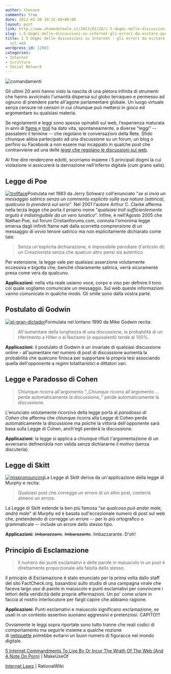 ```yaml
---
author: thesave
comments: true
date: 2013-02-28 19:32:48+00:00
layout: post
link: http://www.atomodelmale.it/2013/02/28/i-5-dogmi-delle-discussioni-su-internet-gli-errori-da-evitare-quando-discutiamo-sul-web/
slug: i-5-dogmi-delle-discussioni-su-internet-gli-errori-da-evitare-quando-discutiamo-sul-web
title: I 5 dogmi delle discussioni su Internet - gli errori da evitare quando discutiamo
  sul web
wordpress_id: 12883
categories:
- Internet
- Scrittura
- Social Network
---
```


![comandamenti](http://www.atomodelmale.it/wp-content/uploads/2013/02/comandamenti-240x300.jpg)

Gli ultimi 20 anni hanno visto la nascita di una pletora infinita di strumenti che hanno avvicinato l'umanità dispersa sul globo terraqueo e permesso ad ognuno di prendere parte all'agone parlamentare globale. Un luogo virtuale senza censure né censori in cui chiunque può mettersi in gioco ed argomentare su qualsiasi materia.

Se regolamenti e leggi sono spesso opinabili sul web, l'esperienza maturata in anni di [flame ](http://it.wikipedia.org/wiki/Flame)e [troll](http://it.wikipedia.org/wiki/Troll_(Internet)) ha dato vita, spontaneamente, a diverse "leggi" -- passatemi il termine -- che regolano le conversazioni della Rete. Sfido chiunque abbia partecipato ad una discussione su un forum, un blog o perfino su Facebook a non essere mai incappato in qualche post che contravviene ad una delle [leggi che regolano le discussioni sul web](http://rationalwiki.org/wiki/Internet_Law).

Al fine dire rendercene edotti, scorriamo insieme i 5 principali dogmi la cui violazione vi assicurerà la dannazione nell'inferno digitale (cum grano salis).


## Legge di Poe


[![trollface](http://www.atomodelmale.it/wp-content/uploads/2013/02/trollface.png)](http://www.atomodelmale.it/wp-content/uploads/2013/02/trollface.png)Postulata nel 1983 da Jerry Schwarz coll'enunciato "_se si invia un messaggio satirico senza un commento esplicito sulla sua natura (satirica), qualcuno lo prenderà sul serio_". Nel 2001 l'autore Arthur C. Clarke afferma nella terza legge che porta il proprio nome "_qualsiasi troll sufficientemente arguto è indistinguibile da un vero lunatico_".
Infine, è nell'Agosto 2005 che Nathan Poe, sul forum Cristianforums.com, connota l'omonima legge emersa dagli infiniti flame nati dalla scorretta comprensione di un messaggio di ovvio tenore satirico ma non esplicitamente dichiarato come tale:


<blockquote>Senza un'esplicita dichiarazione, è impossibile parodiare (l'articolo di) un Creazionista senza che qualcun altro pensi sia autentico.</blockquote>


Per estensione, la legge vale per qualsiasi asserzione volutamente eccessiva e bigotta che, benché chiaramente satirica, verrà sicuramente presa come vera da qualcuno.

**Applicazioni**: nella vita reale usiamo voce, corpo e viso per definire il tono col quale vogliamo comunicare un messaggio. Sul web queste informazioni vanno comunicate in qualche modo. Gli smile sono dalla vostra parte.




## Postulato di Godwin


[![el-gran-dictador](http://www.atomodelmale.it/wp-content/uploads/2013/02/el-gran-dictador-137x150.jpg)](http://www.atomodelmale.it/wp-content/uploads/2013/02/el-gran-dictador.jpg)Formulata nel lontano 1990 da Mike Godwin recita:


<blockquote>All'aumentare della lunghezza di una discussione, la probabilità di un riferimento a Hitler o al Nazismo (o equivalenti) tende al 100%.</blockquote>


**Applicazioni**: il postulato di Godwin è un invariate di qualsiasi discussione online - all'aumentare nel numero di post di discussione aumenta la probabilità che qualcuno finisca per supportare la propria tesi associando quella dell'opponente a regimi totalitaristici e dittatori vari.


## Legge e Paradosso di Cohen




<blockquote>Chiunque ricorra all'argomento "_Chiunque ricorra all'argomento ... perde automaticamente la discussione_" perde automaticamente la discussione.</blockquote>


L'enunciato volutamente ricorsivo della legge porta al _paradosso di Cohen_ che afferma che chiunque ricorra alla Legge di Cohen perde automaticamente la discussione ma poiché la vittoria dell'opponente sarà basa sulla Legge di Cohen, anch'egli perderà la discussione.

**Applicazioni**: la legge si applica a chiunque rifiuti l'argomentazione di un avversario definendola non valida senza dichiararne il motivo (senza discuterla).


## Legge di Skitt


[![mispronouncing](http://www.atomodelmale.it/wp-content/uploads/2013/02/mispronouncing-250x300.png)](http://www.atomodelmale.it/wp-content/uploads/2013/02/mispronouncing.png)La Legge di Skitt deriva da un'applicazione della legge di Murphy e recita:


<blockquote>Qualsiasi post che corregge un errore di un altro post, conterrà almeno un errore.</blockquote>


La Legge di Skitt estende la ben più famosa "_se qualcosa può andar male, andrà male_" di Murphy ed è basata sull'eccezionale numero di post sul web che, pretendendo di corregge un errore -- per lo più ortografico o grammaticale -- include un errore dello stesso tipo.

**Applicazioni**: <del>Imbarazzane</del>. <del>Imbarazante</del>. Imbazzarante. D'oh!


## Principio di Esclamazione




<blockquote>Il numero dei punti esclamativi e delle parole in maiuscolo in un post è direttamente proporzionale alla falsità dello stesso.</blockquote>


Il principio di Esclamazione è stato enunciato per la prima volta dallo staff del sito FactCheck.org, basandosi sullo studio di una campagna virale che faceva largo uso di parole in maiuscolo e punti esclamativi per convincere i lettori della veridicità delle proprie affermazioni. Un po' come urlare in faccia al nostro interlocutore per fargli capire che abbiamo ragione.

**Applicazioni**: Punti esclamativi e maiuscolo significano esclamazione, se usati in un contesto assertivo suonano aggressivi e pretenziosi. CAPITO!!!

Ovviamente le leggi sopra riportate sono tutto tranne che reali codici di comportamento ma seguirle insieme a qualche nozione di [netiquette](http://it.wikipedia.org/wiki/Netiquette) potrebbe evitarvi un buon numero di figuracce nel mondo digitale.

[5 Internet Commandments To Live By Or Incur The Wrath Of The Web (And A Note On Porn)](http://www.makeuseof.com/tag/5-internet-commandments-to-live-by-or-incur-the-wrath-of-the-web-and-a-note-on-porn/) | MakeUseOf

[Internet Laws](http://rationalwiki.org/wiki/Internet_Law) | RationalWiki
